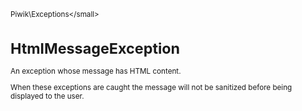 <small>Piwik\Exceptions\</small>

HtmlMessageException
====================

An exception whose message has HTML content.

When these exceptions are caught
the message will not be sanitized before being displayed to the user.
